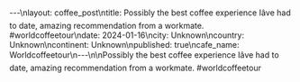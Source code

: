 ---\nlayout: coffee_post\ntitle: Possibly the best coffee experience Iâve had to date, amazing recommendation from a workmate.
#worldcoffeetour\ndate: 2024-01-16\ncity: Unknown\ncountry: Unknown\ncontinent: Unknown\npublished: true\ncafe_name: Worldcoffeetour\n---\n\nPossibly the best coffee experience Iâve had to date, amazing recommendation from a workmate.
#worldcoffeetour